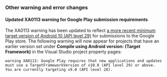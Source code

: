### Other warning and error changes

#### Updated XA0113 warning for Google Play submission requirements

The XA0113 warning has been updated to reflect [a more recent minimum target
version of Android 10 (API level 29)][targetsdk] for submissions to the Google
Play store.  The following warning will now appear for projects that have an
earlier version set under **Compile using Android version: (Target Framework)**
in the Visual Studio project property pages:

```
warning XA0113: Google Play requires that new applications and updates must use a TargetFrameworkVersion of v10.0 (API level 29) or above. You are currently targeting v9.0 (API level 28).
```

[targetsdk]: https://support.google.com/googleplay/android-developer/answer/9859152?#targetsdk
